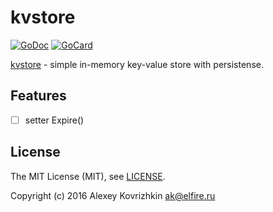 kvstore
=======

[![GoDoc][1]][2]
[![GoCard][3]][4]

[1]: https://godoc.org/github.com/LeKovr/kvstore?status.svg
[2]: https://godoc.org/github.com/LeKovr/kvstore
[3]: https://goreportcard.com/badge/LeKovr/kvstore
[4]: https://goreportcard.com/report/github.com/LeKovr/kvstore

[kvstore](https://github.com/LeKovr/kvstore) - simple in-memory key-value store with persistense.

Features
--------

* [ ] setter Expire()

License
-------

The MIT License (MIT), see [LICENSE](LICENSE).

Copyright (c) 2016 Alexey Kovrizhkin ak@elfire.ru
